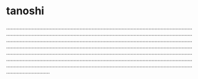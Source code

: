 # tanoshi
.................................................................................................................................................................................................................................................................................................................................................................................................................................................................................................................................................................................................................................................................................................................................................................................................................................................................................................................................
